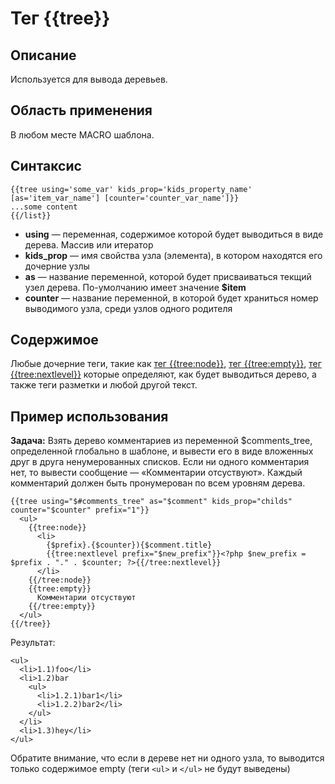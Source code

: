 # Тег {{tree}}
## Описание
Используется для вывода деревьев.

## Область применения
В любом месте MACRO шаблона.

## Синтаксис

    {{tree using='some_var' kids_prop='kids_property_name' [as='item_var_name'] [counter='counter_var_name']}}
    ...some content
    {{/list}}

* **using** — переменная, содержимое которой будет выводиться в виде дерева. Массив или итератор
* **kids_prop** — имя свойства узла (элемента), в котором находятся его дочерние узлы
* **as** — название переменной, которой будет присваиваться текщий узел дерева. По-умолчанию имеет значение **$item**
* **counter** — название переменной, в которой будет храниться номер выводимого узла, среди узлов одного родителя

## Содержимое
Любые дочерние теги, такие как [тег {{tree:node}}](./tree_node_tag.md), [тег {{tree:empty}}](./tree_empty_tag.md), [тег {{tree:nextlevel}}](./tree_nextlevel_tag.md) которые определяют, как будет выводиться дерево, а также теги разметки и любой другой текст.

## Пример использования
**Задача:** Взять дерево комментариев из переменной $comments_tree, определенной глобально в шаблоне, и вывести его в виде вложенных друг в друга ненумерованных списков. Если ни одного комментария нет, то вывести сообщение — «Комментарии отсуствуют». Каждый комментарий должен быть пронумерован по всем уровням дерева.

    {{tree using="$#comments_tree" as="$comment" kids_prop="childs" counter="$counter" prefix="1"}}
      <ul>
        {{tree:node}}
          <li>
            {$prefix}.{$counter}){$comment.title}
            {{tree:nextlevel prefix="$new_prefix"}}<?php $new_prefix = $prefix . "." . $counter; ?>{{/tree:nextlevel}}
          </li>
        {{/tree:node}}
        {{tree:empty}}
          Комментарии отсуствуют
        {{/tree:empty}}  
      </ul>
    {{/tree}}

Результат:

    <ul>
      <li>1.1)foo</li>
      <li>1.2)bar
        <ul>
          <li>1.2.1)bar1</li>
          <li>1.2.2)bar2</li>
        </ul>
      </li>
      <li>1.3)hey</li>
    </ul>

Обратите внимание, что если в дереве нет ни одного узла, то выводится только содержимое empty (теги `<ul>` и `</ul>` не будут выведены)
